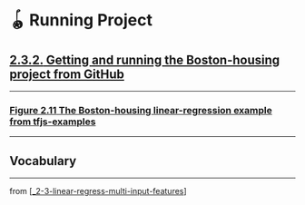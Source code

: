 # 🪀 Running Project

## [**2.3.2.** Getting and running the Boston-housing project from GitHub](https://livebook.manning.com/book/deep-learning-with-javascript/chapter-2/170)

---

### [**Figure 2.11** The Boston-housing linear-regression example from tfjs-examples]()

---

## **Vocabulary**

---
from [[_2-3-linear-regress-multi-input-features]]

[//begin]: # "Autogenerated link references for markdown compatibility"
[_2-3-linear-regress-multi-input-features]: _2-3-linear-regress-multi-input-features.md "🪀 Linear Regress Multi-Input Features"
[//end]: # "Autogenerated link references"